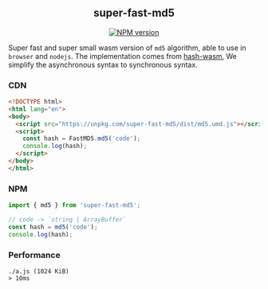 <div align="center">
<h2>super-fast-md5</h2>

[![NPM version](https://img.shields.io/npm/v/super-fast-md5.svg?style=flat-square)](https://www.npmjs.com/package/super-fast-md5)

</div>

Super fast and super small wasm version of `md5` algorithm, able to use in `browser` and `nodejs`. The implementation comes from [hash-wasm](https://github.com/Daninet/hash-wasm), We simplify the asynchronous syntax to synchronous syntax.

### CDN

```html
<!DOCTYPE html>
<html lang="en">
<body>
  <script src="https://unpkg.com/super-fast-md5/dist/md5.umd.js"></script>
  <script>
    const hash = FastMD5.md5('code');
    console.log(hash);
  </script>
</body>
</html>
```

### NPM

```js
import { md5 } from 'super-fast-md5';

// code -> `string | ArrayBuffer`
const hash = md5('code');
console.log(hash);
```

### Performance

```
./a.js (1024 KiB)
> 10ms
```